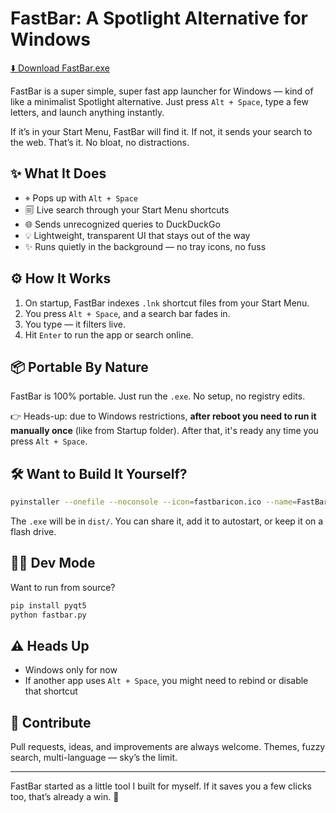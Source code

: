 # FastBar: A Spotlight Alternative for Windows

[⬇️ Download FastBar.exe](https://github.com/shenfurkan/FastBar/releases/download/1.0/FastBar.exe)

FastBar is a super simple, super fast app launcher for Windows — kind of like a minimalist Spotlight alternative. Just press `Alt + Space`, type a few letters, and launch anything instantly.

If it’s in your Start Menu, FastBar will find it. If not, it sends your search to the web. That’s it. No bloat, no distractions.

## ✨ What It Does

* ⌖ Pops up with `Alt + Space`
* 🗐 Live search through your Start Menu shortcuts
* 🌐 Sends unrecognized queries to DuckDuckGo
* 💡 Lightweight, transparent UI that stays out of the way
* ✨ Runs quietly in the background — no tray icons, no fuss

## ⚙ How It Works

1. On startup, FastBar indexes `.lnk` shortcut files from your Start Menu.
2. You press `Alt + Space`, and a search bar fades in.
3. You type — it filters live.
4. Hit `Enter` to run the app or search online.

## 📦 Portable By Nature

FastBar is 100% portable. Just run the `.exe`. No setup, no registry edits.

👉 Heads-up: due to Windows restrictions, **after reboot you need to run it manually once** (like from Startup folder). After that, it's ready any time you press `Alt + Space`.

## 🛠 Want to Build It Yourself?

```bash
pyinstaller --onefile --noconsole --icon=fastbaricon.ico --name=FastBar fastbar.py
```

The `.exe` will be in `dist/`. You can share it, add it to autostart, or keep it on a flash drive.

## 🧑‍💻 Dev Mode

Want to run from source?

```bash
pip install pyqt5
python fastbar.py
```

## ⚠ Heads Up

* Windows only for now
* If another app uses `Alt + Space`, you might need to rebind or disable that shortcut

## 🤝 Contribute

Pull requests, ideas, and improvements are always welcome. Themes, fuzzy search, multi-language — sky’s the limit.

---

FastBar started as a little tool I built for myself. If it saves you a few clicks too, that’s already a win. 🚀
